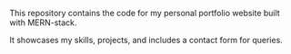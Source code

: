 This repository contains the code for my personal portfolio website built with MERN-stack.

It showcases my skills, projects, and includes a contact form for queries.
